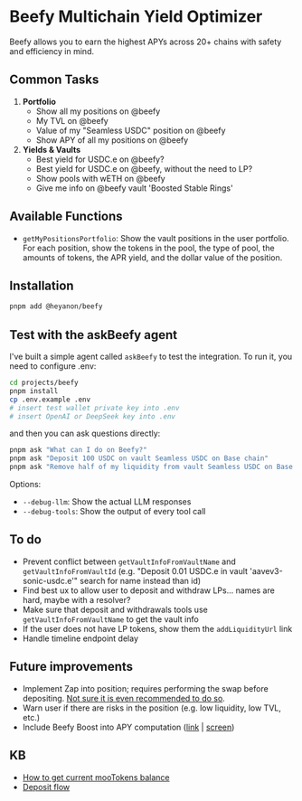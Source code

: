 # Beefy Multichain Yield Optimizer

Beefy allows you to earn the highest APYs across 20+ chains with safety and efficiency in mind.

## Common Tasks

1. **Portfolio**
    - Show all my positions on @beefy
    - My TVL on @beefy
    - Value of my "Seamless USDC" position on @beefy
    - Show APY of all my positions on @beefy
2. **Yields & Vaults**
    - Best yield for USDC.e on @beefy?
    - Best yield for USDC.e on @beefy, without the need to LP?
    - Show pools with wETH on @beefy
    - Give me info on @beefy vault 'Boosted Stable Rings'

## Available Functions

- `getMyPositionsPortfolio`: Show the vault positions in the user portfolio. For each position, show the tokens in the pool, the type of pool, the amounts of tokens, the APR yield, and the dollar value of the position.

## Installation

```bash
pnpm add @heyanon/beefy
```

## Test with the askBeefy agent

I've built a simple agent called `askBeefy` to test the integration. To run it, you need to configure .env:

```bash
cd projects/beefy
pnpm install
cp .env.example .env
# insert test wallet private key into .env
# insert OpenAI or DeepSeek key into .env
```

and then you can ask questions directly:

```bash
pnpm ask "What can I do on Beefy?"
pnpm ask "Deposit 100 USDC on vault Seamless USDC on Base chain"
pnpm ask "Remove half of my liquidity from vault Seamless USDC on Base chain"
```

Options:

- `--debug-llm`: Show the actual LLM responses
- `--debug-tools`: Show the output of every tool call

## To do

- Prevent conflict between `getVaultInfoFromVaultName` and `getVaultInfoFromVaultId` (e.g. "Deposit 0.01 USDC.e in vault 'aavev3-sonic-usdc.e'" search for name instead than id)
- Find best ux to allow user to deposit and withdraw LPs... names are hard, maybe with a resolver?
- Make sure that deposit and withdrawals tools use `getVaultInfoFromVaultName` to get the vault info
- If the user does not have LP tokens, show them the `addLiquidityUrl` link
- Handle timeline endpoint delay

## Future improvements

- Implement Zap into position; requires performing the swap before depositing. [Not sure it is even recommended to do so](https://discord.com/channels/755231190134554696/758368074968858645/1304065221916098610).
- Warn user if there are risks in the position (e.g. low liquidity, low TVL, etc.)
- Include Beefy Boost into APY computation ([link](https://app.beefy.com/vault/beetsv3-sonic-beefyusdce-scusd) | [screen](https://d.pr/i/5NPz9B))

## KB

- [How to get current mooTokens balance](https://discord.com/channels/755231190134554696/758368074968858645/1304062150913949747)
- [Deposit flow](https://discord.com/channels/755231190134554696/758368074968858645/1305213585286500352)

